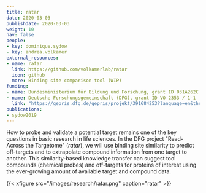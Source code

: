 ```yaml
---
title: ratar
date: 2020-03-03
publishdate: 2020-03-03
weight: 10
nav: false
people:
- key: dominique.sydow
- key: andrea.volkamer
external_resources:
- name: ratar
  link: https://github.com/volkamerlab/ratar
  icon: github
  more: Binding site comparison tool (WIP)
funding:
- name: Bundesministerium für Bildung und Forschung, grant ID 031A262C
- name: Deutsche Forschungsgemeinschaft (DFG), grant ID VO 2353 / 1-1
  link: "https://gepris.dfg.de/gepris/projekt/391684253?language=en&the="
publications:
- sydow2019
---
```




How to probe and validate a potential target remains one of the key questions in basic research in life sciences.
In the DFG project "Read-Across the Targetome" (*ratar*), we will use binding site similarity to predict off-targets and
to extrapolate compound information from one target to another.
This similarity-based knowledge transfer can suggest tool compounds (chemical probes) and
off-targets for proteins of interest using the ever-growing amount of available target and compound data.

{{< xfigure src="/images/research/ratar.png" caption="ratar" >}}
